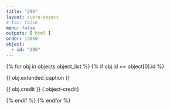 ```yaml
---
title: "295"
layout: score-object
# toc: false
menu: false
outputs: [ html ]
order: 13050
object:
  - id: "295"
---
```


{% for obj in objects.object_list %}
{% if obj.id == object[0].id %}

{{ obj.extended_caption }}

{{ obj.credit }} {.object-credit}

{% endif %}
{% endfor %}
